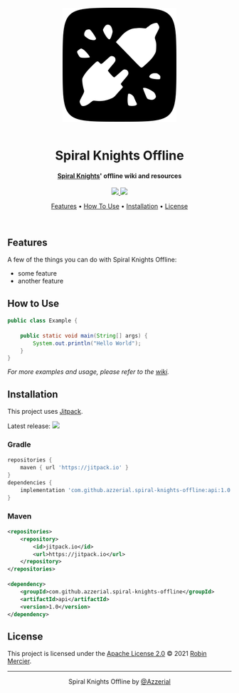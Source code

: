 <div align="center">
  <br>
  <img src="assets/icon.svg" alt="Spiral Knights Offline icon" width="256">
  <br>
  <br>
  <h1>Spiral Knights Offline</h1>
  <h4><a href="https://spiralknights.com" target="_blank">Spiral Knights</a>' offline wiki and resources</h4>
</div>

<p align="center">
  <a href="https://jitpack.io/#azzerial/spiral-knights-offline">
    <img src="https://img.shields.io/jitpack/v/github/azzerial/spiral-knights-offline?color=green&label=JitPack">
  </a>
  <a href="https://github.com/Azzerial/spiral-knights-offline/blob/master/LICENSE">
    <img src="https://img.shields.io/github/license/azzerial/spiral-knights-offline?color=lightgray&label=License&logo=apache">
  </a>
</p>

<p align="center">
  <a href="#features">Features</a> •
  <a href="#how-to-use">How To Use</a> •
  <a href="#installation">Installation</a> •
  <a href="#license">License</a>
</p>


<br>

## Features

A few of the things you can do with Spiral Knights Offline:

* some feature
* another feature

## How to Use

```java
public class Example {

    public static void main(String[] args) {
        System.out.println("Hello World");
    }
}
```

*For more examples and usage, please refer to the [wiki](wiki).*

## Installation

This project uses [Jitpack](https://jitpack.io/#azzerial/spiral-knights-offline).

Latest release: [![](https://jitpack.io/v/azzerial/spiral-knights-offline.svg)](https://jitpack.io/#azzerial/spiral-knights-offline)

### Gradle

```groovy
repositories {
    maven { url 'https://jitpack.io' }
}
dependencies {
    implementation 'com.github.azzerial.spiral-knights-offline:api:1.0'
}
```

### Maven

```xml
<repositories>
    <repository>
        <id>jitpack.io</id>
        <url>https://jitpack.io</url>
    </repository>
</repositories>

<dependency>
    <groupId>com.github.azzerial.spiral-knights-offline</groupId>
    <artifactId>api</artifactId>
    <version>1.0</version>
</dependency>
```

## License

This project is licensed under the [Apache License 2.0](LICENSE) © 2021 [Robin Mercier](https://github.com/azzerial/).

---

<p align="center">
  Spiral Knights Offline by <a href="https://github.com/azzerial">@Azzerial</a>
</p>